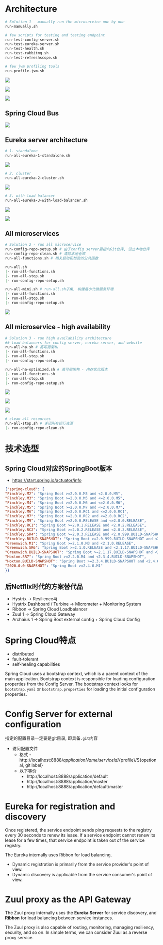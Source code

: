 # Architecture

```bash
# Solution 1 - manually run the microservice one by one
run-manually.sh

# few scripts for testing and testing endpoint
run-test-config-server.sh
run-test-eureka-server.sh
run-test-health.sh
run-test-rabbitmq.sh
run-test-refreshscope.sh

# few jvm profiling tools
run-profile-jvm.sh
```

![](image/02-service-register-and-discovery.png)

![](image/03-external-configuration-and-spring-cloud-bus.png)

![](image/04-load-balancer-api-gateway-rest-api-client.png)

## Spring Cloud Bus

![](image/10-spring-cloud-bus-auto-create-queue.png)

## Eureka server architecture

```bash
# 1. standalone
run-all-eureka-1-standalone.sh
```

![](image/01-eureka-server-standalone-mode.png)

```bash
# 2. cluster
run-all-eureka-2-cluster.sh
```

![](image/02-service-register-and-discovery.png)

```bash
# 3. with load balancer
run-all-eureka-3-with-load-balancer.sh
```

![](image/05-eureka-server-load-balancer-docker-solution-1.png)

![](image/06-eureka-server-load-balancer-docker-solution-2.png)

## All microservices

```bash
# Solution 2 - run all microservice
run-config-repo-setup.sh # 由于config server要指向Git仓库, 设立本地仓库
run-config-repo-clean.sh # 清除本地仓库
run-all-functions.sh # 相关启动和检验的公共函数

run-all.sh
|- run-all-functions.sh
|- run-all-stop.sh
|- run-config-repo-setup.sh

run-all-mini.sh # run-all.sh子集, 构建最小化微服务环境
|- run-all-functions.sh
|- run-all-stop.sh
|- run-config-repo-setup.sh
```

![](image/11-eureka-registered-by-run-all.png)

## All microservice - high availability

```bash
# Solution 3 - run high availability architecture
## load balancers for config server, eureka server, and website
run-all-ha.sh # 高可用架构
|- run-all-functions.sh
|- run-all-stop.sh
|- run-config-repo-setup.sh

run-all-ha-optimized.sh # 高可用架构 - 内存优化版本
|- run-all-functions.sh
|- run-all-stop.sh
|- run-config-repo-setup.sh
```

![](image/12-eureka-registered-by-run-all-ha.png)

![](image/07-high-availability-technology-architecture.png)

![](image/08-memory-optimized-microservices.png)

```bash
# clean all resources
run-all-stop.sh # 关闭所有运行资源
|- run-config-repo-clean.sh
```

# 技术选型

## Spring Cloud对应的SpringBoot版本

- <https://start.spring.io/actuator/info>

```json
{"spring-cloud": {
"Finchley.M2": "Spring Boot >=2.0.0.M3 and <2.0.0.M5",
"Finchley.M3": "Spring Boot >=2.0.0.M5 and <=2.0.0.M5",
"Finchley.M4": "Spring Boot >=2.0.0.M6 and <=2.0.0.M6",
"Finchley.M5": "Spring Boot >=2.0.0.M7 and <=2.0.0.M7",
"Finchley.M6": "Spring Boot >=2.0.0.RC1 and <=2.0.0.RC1",
"Finchley.M7": "Spring Boot >=2.0.0.RC2 and <=2.0.0.RC2",
"Finchley.M9": "Spring Boot >=2.0.0.RELEASE and <=2.0.0.RELEASE",
"Finchley.RC1": "Spring Boot >=2.0.1.RELEASE and <2.0.2.RELEASE",
"Finchley.RC2": "Spring Boot >=2.0.2.RELEASE and <2.0.3.RELEASE",
"Finchley.SR4": "Spring Boot >=2.0.3.RELEASE and <2.0.999.BUILD-SNAPSHOT",
"Finchley.BUILD-SNAPSHOT": "Spring Boot >=2.0.999.BUILD-SNAPSHOT and <2.1.0.M3",
"Greenwich.M1": "Spring Boot >=2.1.0.M3 and <2.1.0.RELEASE",
"Greenwich.SR6": "Spring Boot >=2.1.0.RELEASE and <2.1.17.BUILD-SNAPSHOT",
"Greenwich.BUILD-SNAPSHOT": "Spring Boot >=2.1.17.BUILD-SNAPSHOT and <2.2.0.M4",
"Hoxton.SR7": "Spring Boot >=2.2.0.M4 and <2.3.4.BUILD-SNAPSHOT",
"Hoxton.BUILD-SNAPSHOT": "Spring Boot >=2.3.4.BUILD-SNAPSHOT and <2.4.0.M1",
"2020.0.0-SNAPSHOT": "Spring Boot >=2.4.0.M1"
}}
```

## 后Netflix时代的方案替代品

- Hystrix -> Resilience4j
- Hystrix Dashboard / Turbine -> Micrometer + Monitoring System
- Ribbon -> Spring Cloud Loadbalancer
- Zuul 1 -> Spring Cloud Gateway
- Archaius 1 -> Spring Boot external config + Spring Cloud Config

# Spring Cloud特点

- distributed
- fault-tolerant
- self-healing capabilities

Spring Cloud uses a bootstrap context, which is a parent context of the main application. Bootstrap context is responsible for loading configuration properties from the Config Server. The bootstrap context looks for `bootstrap.yaml` or `bootstrap.properties` for loading the initial configuration properties.

# Config Server for external configuration

指定的配置目录一定要是git目录, 即具备`.git`内容

- 访问配置文件
  - 格式 - http://localhost:8888/${applicationName/serviceId}/${profile}/${opetional, git label}
  - 以下等价
    - http://localhost:8888/application/default
    - http://localhost:8888/application/master
    - http://localhost:8888/application/default/master

# Eureka for registration and discovery

Once registered, the service endpoint sends ping requests to the registry every 30 seconds to renew its lease. 
If a service endpoint cannot renew its lease for a few times, that service endpoint is taken out of the service registry.

The Eureka internally uses Ribbon for load balancing.

- Dynamic registration is primarily from the service provider's point of view.
- Dynamic discovery is applicable from the service consumer's point of view.

# Zuul proxy as the API Gateway

The Zuul proxy internally uses the **Eureka Server** for service discovery,
and **Ribbon** for load balancing between service instances.

The Zuul proxy is also capable of routing, monitoring, managing resiliency, security,
and so on. In simple terms, we can consider Zuul as a reverse proxy service.
